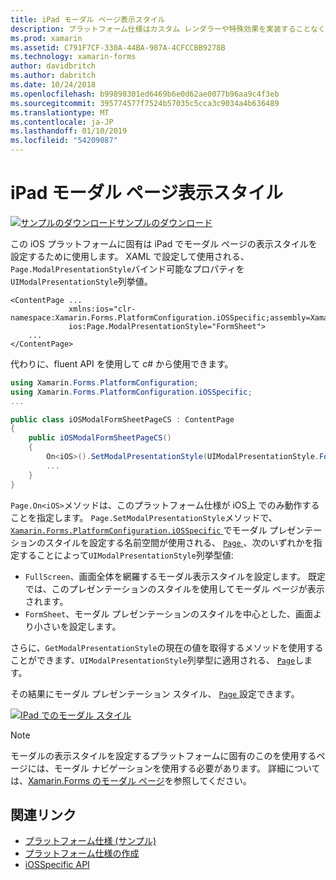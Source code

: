 ```yaml
---
title: iPad モーダル ページ表示スタイル
description: プラットフォーム仕様はカスタム レンダラーや特殊効果を実装することなく、特定のプラットフォームでのみ利用できる機能の使用を可能にします。 この記事では、iOS プラットフォームに固有のセットを iPad では、モーダル ページの表示スタイルを使用する方法について説明します。
ms.prod: xamarin
ms.assetid: C791F7CF-330A-44BA-987A-4CFCCBB9278B
ms.technology: xamarin-forms
author: davidbritch
ms.author: dabritch
ms.date: 10/24/2018
ms.openlocfilehash: b99898301ed6469b6e0d62ae0077b96aa9c4f3eb
ms.sourcegitcommit: 395774577f7524b57035c5cca3c9034a4b636489
ms.translationtype: MT
ms.contentlocale: ja-JP
ms.lasthandoff: 01/10/2019
ms.locfileid: "54209087"
---
```

# <a name="ipad-modal-page-presentation-style"></a>iPad モーダル ページ表示スタイル

[![サンプルのダウンロード](~/media/shared/download.png)サンプルのダウンロード](https://developer.xamarin.com/samples/xamarin-forms/userinterface/platformspecifics/)

この iOS プラットフォームに固有は iPad でモーダル ページの表示スタイルを設定するために使用します。 XAML で設定して使用される、`Page.ModalPresentationStyle`バインド可能なプロパティを`UIModalPresentationStyle`列挙値。

```xaml
<ContentPage ...
             xmlns:ios="clr-namespace:Xamarin.Forms.PlatformConfiguration.iOSSpecific;assembly=Xamarin.Forms.Core"
             ios:Page.ModalPresentationStyle="FormSheet">
    ...
</ContentPage>
```

代わりに、fluent API を使用して c# から使用できます。

```csharp
using Xamarin.Forms.PlatformConfiguration;
using Xamarin.Forms.PlatformConfiguration.iOSSpecific;
...

public class iOSModalFormSheetPageCS : ContentPage
{
    public iOSModalFormSheetPageCS()
    {
        On<iOS>().SetModalPresentationStyle(UIModalPresentationStyle.FormSheet);
        ...
    }
}
```

`Page.On<iOS>`メソッドは、このプラットフォーム仕様が iOS上 でのみ動作することを指定します。  `Page.SetModalPresentationStyle`メソッドで、 [ `Xamarin.Forms.PlatformConfiguration.iOSSpecific` ](xref:Xamarin.Forms.PlatformConfiguration.iOSSpecific)でモーダル プレゼンテーションのスタイルを設定する名前空間が使用される、 [ `Page` ](xref:Xamarin.Forms.Page) 、次のいずれかを指定することによって`UIModalPresentationStyle`列挙型値:

- `FullScreen`、画面全体を網羅するモーダル表示スタイルを設定します。 既定では、このプレゼンテーションのスタイルを使用してモーダル ページが表示されます。
- `FormSheet`、モーダル プレゼンテーションのスタイルを中心とした、画面より小さいを設定します。

さらに、`GetModalPresentationStyle`の現在の値を取得するメソッドを使用することができます、`UIModalPresentationStyle`列挙型に適用される、 [ `Page`](xref:Xamarin.Forms.Page)します。

その結果にモーダル プレゼンテーション スタイル、 [ `Page` ](xref:Xamarin.Forms.Page)設定できます。

[![](page-presentation-style-images/modal-presentation-style-small.png "IPad でのモーダル スタイル")](page-presentation-style-images/modal-presentation-style-large.png#lightbox "iPad でモーダルの表示スタイル")

> [!NOTE]
> モーダルの表示スタイルを設定するプラットフォームに固有のこのを使用するページには、モーダル ナビゲーションを使用する必要があります。 詳細については、[Xamarin.Forms のモーダル ページ](~/xamarin-forms/app-fundamentals/navigation/modal.md)を参照してください。

## <a name="related-links"></a>関連リンク

- [プラットフォーム仕様 (サンプル)](https://developer.xamarin.com/samples/xamarin-forms/userinterface/platformspecifics/)
- [プラットフォーム仕様の作成](~/xamarin-forms/platform/platform-specifics/index.md#creating-platform-specifics)
- [iOSSpecific API](xref:Xamarin.Forms.PlatformConfiguration.iOSSpecific)
